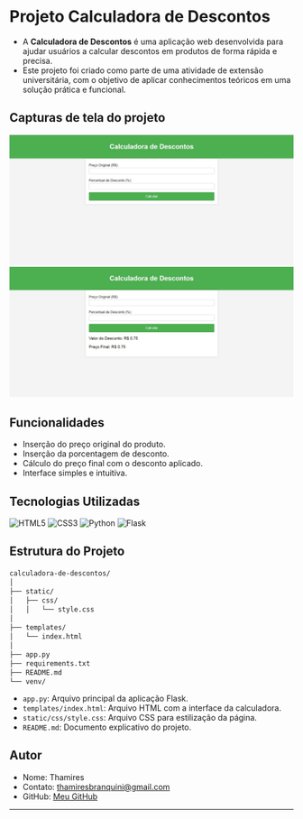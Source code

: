 # Projeto Calculadora de Descontos
- A **Calculadora de Descontos** é uma aplicação web desenvolvida para ajudar usuários a calcular descontos em produtos de forma rápida e precisa. 
- Este projeto foi criado como parte de uma atividade de extensão universitária, com o objetivo de aplicar conhecimentos teóricos em uma solução prática e funcional.

## Capturas de tela do projeto
![CALCULADORA](imagens/projeto.JPG)
![RESULTADO](imagens/resultado.JPG)

## Funcionalidades
- Inserção do preço original do produto.
- Inserção da porcentagem de desconto.
- Cálculo do preço final com o desconto aplicado.
- Interface simples e intuitiva.

## Tecnologias Utilizadas
![HTML5](https://img.shields.io/badge/HTML5-E34F26?style=for-the-badge&logo=html5&logoColor=white)
![CSS3](https://img.shields.io/badge/CSS3-1572B6?style=for-the-badge&logo=css3&logoColor=white)
![Python](https://img.shields.io/badge/python-3670A0?style=for-the-badge&logo=python&logoColor=ffdd54)
![Flask](https://img.shields.io/badge/flask-%23000.svg?style=for-the-badge&logo=flask&logoColor=white)

## Estrutura do Projeto

```
calculadora-de-descontos/
│
├── static/
│   ├── css/
│   │   └── style.css
│
├── templates/
│   └── index.html
│
├── app.py
├── requirements.txt
├── README.md
└── venv/
```

- `app.py`: Arquivo principal da aplicação Flask.
- `templates/index.html`: Arquivo HTML com a interface da calculadora.
- `static/css/style.css`: Arquivo CSS para estilização da página.
- `README.md`: Documento explicativo do projeto.

## Autor

- Nome: Thamires
- Contato: thamiresbranquini@gmail.com
- GitHub: [Meu GitHub](https://github.com/ranpoluv)
---